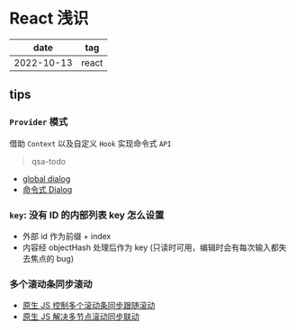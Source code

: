 # React 浅识

| date       | tag   |
| ---------- | ----- |
| 2022-10-13 | react |

## tips

### `Provider` 模式

借助 `Context` 以及自定义 `Hook` 实现命令式 `API`

> qsa-todo

- [global dialog](https://github.com/sheason2019/global-dialog-demo)
- [命令式 Dialog](https://cache.one/read/16377313)

### `key`: 没有 ID 的内部列表 key 怎么设置

- 外部 id 作为前缀 + index
- 内容经 objectHash 处理后作为 key (只读时可用，编辑时会有每次输入都失去焦点的 bug)

### 多个滚动条同步滚动

- [原生 JS 控制多个滚动条同步跟随滚动](https://juejin.cn/post/6844903539353845767)
- [原生 JS 解决多节点滚动同步联动](https://juejin.cn/post/6844904020281147405)
